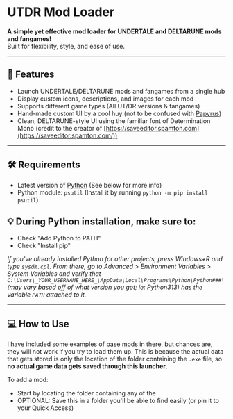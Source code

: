 # UTDR Mod Loader

**A simple yet effective mod loader for UNDERTALE and DELTARUNE mods and fangames!**  
Built for flexibility, style, and ease of use.

---

## 🚀 Features

* Launch UNDERTALE/DELTARUNE mods and fangames from a single hub
* Display custom icons, descriptions, and images for each mod
* Supports different game types (All UT/DR versions & fangames)
* Hand-made custom UI by a cool huy (not to be confused with [Papyrus](https://undertale.fandom.com/wiki/Papyrus))
* Clean, DELTARUNE-style UI using the familiar font of Determination Mono (credit to the creator of [https://saveeditor.spamton.com](https://saveeditor.spamton.com/))

---

## 🛠️ Requirements

* Latest version of [Python](https://www.python.org/downloads/) (See below for more info)
* Python module: `psutil` (Install it by running `python -m pip install psutil`)

## 💡 During Python installation, make sure to:
* Check "Add Python to PATH"
* Check "Install pip"

*If you've already installed Python for other projects, press Windows+R and type `sysdm.cpl`. From there, go to Advanced > Environment Variables > System Variables and verify that `C:\Users\_YOUR_USERNAME_HERE_\AppData\Local\Programs\Python\Python###\` (may vary based off of what version you got; ie: Python313) has the variable `PATH` attached to it.*

---

## 💻 How to Use

I have included some examples of base mods in there, but chances are, they will not work if you try to load them up. This is because the actual data that gets stored is only the location of the folder containing the `.exe` file, so **no actual game data gets saved through this launcher**.

To add a mod:
* Start by locating the folder containing any of the 
* OPTIONAL: Save this in a folder you'll be able to find easily (or pin it to your Quick Access)
